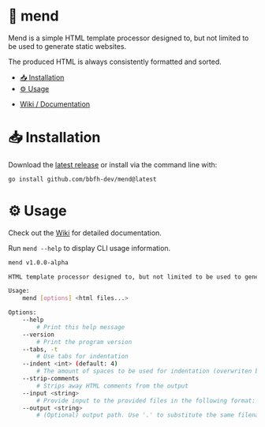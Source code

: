 # 🔩 mend

Mend is a simple HTML template processor designed to, but not limited to be used to generate static websites.

The produced HTML is always consistently formatted and sorted.

<!-- vim-markdown-toc GFM -->

* [📥 Installation](#-installation)
* [⚙️ Usage](#-usage)

<!-- vim-markdown-toc -->

- [Wiki / Documentation](https://github.com/bbfh-dev/mend/wiki)

# 📥 Installation

Download the [latest release](https://github.com/bbfh-dev/mend/releases/latest) or install via the command line with:

```bash
go install github.com/bbfh-dev/mend@latest
```

# ⚙️ Usage

Check out the [Wiki](https://github.com/bbfh-dev/mend/wiki) for detailed documentation.

Run `mend --help` to display CLI usage information.

```bash
mend v1.0.0-alpha

HTML template processor designed to, but not limited to be used to generate static websites

Usage:
    mend [options] <html files...>

Options:
    --help
        # Print this help message
    --version
        # Print the program version
    --tabs, -t
        # Use tabs for indentation
    --indent <int> (default: 4)
        # The amount of spaces to be used for indentation (overwriten by --tabs)
    --strip-comments
        # Strips away HTML comments from the output
    --input <string>
        # Provide input to the provided files in the following format: 'attr1=value1,attr2.a.b.c=value2,...'
    --output <string>
        # (Optional) output path. Use '.' to substitute the same filename (e.g. './out/.' -> './out/input.html')
```
